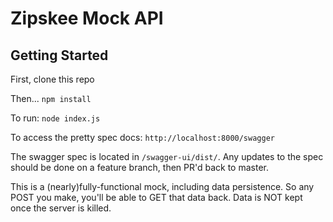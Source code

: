 # Zipskee Mock API
## Getting Started
First, clone this repo

Then...
`npm install`

To run:
`node index.js`

To access the pretty spec docs:
`http://localhost:8000/swagger`

The swagger spec is located in `/swagger-ui/dist/`. Any updates to the spec should be done on a feature branch, then PR'd back to master.

This is a (nearly)fully-functional mock, including data persistence. So any POST you make,  you'll be able to GET that data back. Data is NOT kept once the server is killed.
